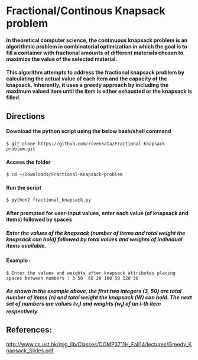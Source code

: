 # Fractional/Continous Knapsack problem



#### In theoretical computer science, the continuous knapsack problem is an algorithmic problem in combinatorial optimization in which the goal is to fill a container with fractional amounts of different materials chosen to maximize the value of the selected material.

#### This algorithm attempts to address the fractional knapsack problem by calculating the actual value of each item and the capacity of the knapsack. Inherently, it uses a greedy approach by including the maximum valued item until the item is either exhausted or the knapsack is filled. 

## Directions

#### Download the python script using the below bash/shell command

```
$ git clone https://github.com/rcvenkata/Fractional-Knapsack-problem.git
```
#### Access the folder

```
$ cd ~/Downloads/Fractional-Knapsack-problem
```
#### Run the script

```
$ python2 fractional_knapsack.py
```

#### After prompted for user-input values, enter each value (of knapsack and items) followed by ****spaces****

##### Enter the values of the knapsack (number of items and total weight the knapsack can hold) followed by total values and weights of individual items available. 

#### Example : 
```
$ Enter the values and weights after knapsack attributes placing spaces between numbers : 3 50  60 20 100 50 120 30

```

##### As shown in the example above, the first two integers (3, 50) are total number of items (n) and total weight the knapsack (W) can hold. The next set of numbers are values (**v**<sub>i</sub>) and weights (**w**<sub>i</sub>) of an i-th item respectively. 


## References:

http://www.cs.ust.hk/mjg_lib/Classes/COMP3711H_Fall14/lectures/Greedy_Knapsack_Slides.pdf



